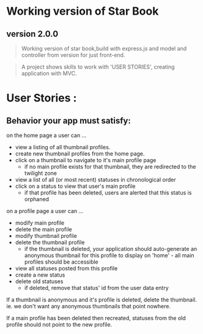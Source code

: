 # Working version of Star Book

## version 2.0.0


> Working version of star book,build with express.js and model and controller from version for just front-end.

> A project shows skills to work with 'USER STORIES', creating application with MVC.


# User Stories : 

## Behavior your app must satisfy:
on the home page a user can ...
* view a listing of all thumbnail profiles.
* create new thumbnail profiles from the home page.
* click on a thumbnail to navigate to it's main profile page
    * if no main profile exists for that thumbnail, they are redirected to the twilight zone
* view a list of all (or most recent) statuses in chronological order
* click on a status to view that user's main profile
    * if that profile has been deleted, users are alerted that this status is orphaned   

on a profile page a user can ...
* modify main profile
* delete the main profile
* modify thumbnail profile
* delete the thumbnail profile
    * if the thumbnail is deleted, your application should auto-generate an anonymous thumbnail for this profile to display on 'home' - all main profiles should be accessible
* view all statuses posted from this profile
* create a new status 
* delete old statuses  
  * if deleted, remove that status' id from the user data entry  

If a thumbnail is anonymous and it's profile is deleted, delete the thumbnail.  ie. we don't want any anonymous thumbnails that point nowhere.  

If a main profile has been deleted then recreated, statuses from the old profile should not point to the new profile.